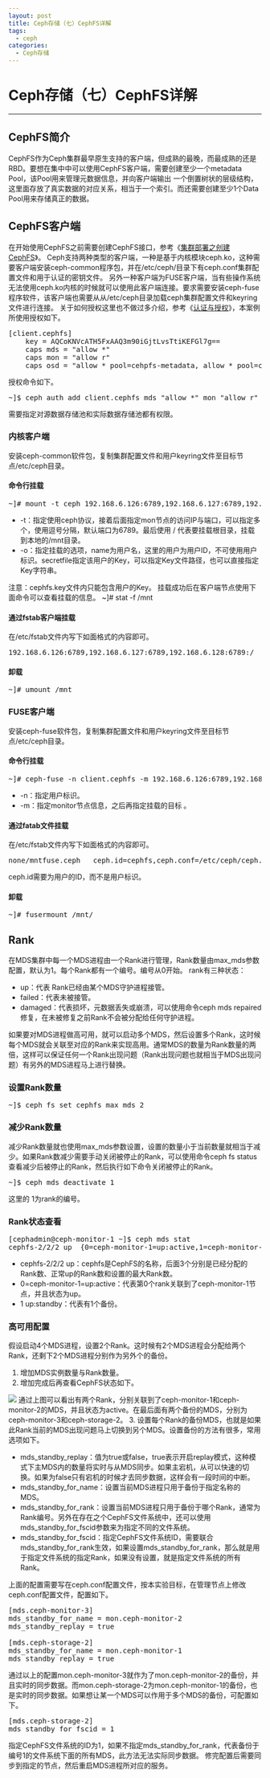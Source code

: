 ```yaml
---
layout: post
title: Ceph存储（七）CephFS详解
tags: 
  - ceph
categories:
  - Ceph存储
---
```

# Ceph存储（七）CephFS详解
---
## CephFS简介
CephFS作为Ceph集群最早原生支持的客户端，但成熟的最晚，而最成熟的还是RBD。要想在集中中可以使用CephFS客户端，需要创建至少一个metadata Pool，该Pool用来管理元数据信息，并向客户端输出 一个倒置树状的层级结构，这里面存放了真实数据的对应关系，相当于一个索引。而还需要创建至少1个Data Pool用来存储真正的数据。
## CephFS客户端
在开始使用CephFS之前需要创建CephFS接口，参考《[集群部署之创建CephFS](https://www.linux-note.cn/?p=85#cephfs)》。 
Ceph支持两种类型的客户端，一种是基于内核模块ceph.ko，这种需要客户端安装ceph-common程序包，并在/etc/ceph/目录下有ceph.conf集群配置文件和用于认证的密钥文件。
另外一种客户端为FUSE客户端，当有些操作系统无法使用ceph.ko内核的时候就可以使用此客户端连接。要求需要安装ceph-fuse程序软件，该客户端也需要从从/etc/ceph目录加载ceph集群配置文件和keyring文件进行连接。 
关于如何授权这里也不做过多介绍，参考《[认证与授权](https://www.linux-note.cn/?p=179)》，本案例所使用授权如下。

<pre>
[client.cephfs]
	key = AQCoKNVcATH5FxAAQ3m90iGjtLvsTtiKEFGl7g==
	caps mds = "allow *"
	caps mon = "allow r"
	caps osd = "allow * pool=cehpfs-metadata, allow * pool=cehpfs-data"
</pre>
授权命令如下。

<pre>
~]$ ceph auth add client.cephfs mds "allow *" mon "allow r" osd "allow * pool=cehpfs-metadata, allow * pool=cehpfs-data"
</pre>
需要指定对源数据存储池和实际数据存储池都有权限。
### 内核客户端
安装ceph-common软件包，复制集群配置文件和用户keyring文件至目标节点/etc/ceph目录。
#### 命令行挂载

<pre>
~]# mount -t ceph 192.168.6.126:6789,192.168.6.127:6789,192.168.6.128:6789:/ /mnt -o name=cephfs,secretfile=/etc/ceph/cephfs.key
</pre>
  * -t：指定使用ceph协议，接着后面指定mon节点的访问IP与端口，可以指定多个，使用逗号分隔，默认端口为6789。最后使用  / 代表要挂载根目录，挂载到本地的/mnt目录。
  * -o：指定挂载的选项，name为用户名，这里的用户为用户ID，不可使用用户标识。secretfile指定该用户的Key，可以指定Key文件路径，也可以直接指定Key字符串。

注意：cephfs.key文件内只能包含用户的Key。
挂载成功后在客户端节点使用下面命令可以查看挂载的信息。
~]# stat -f /mnt
#### 通过fstab客户端挂载
在/etc/fstab文件内写下如面格式的内容即可。

<pre>
192.168.6.126:6789,192.168.6.127:6789,192.168.6.128:6789:/	/mnt	ceph	name=cephfs,secretfile=/etc/ceph/cephfs.key,_netdev,noatime 0 0
</pre>
#### 卸载

<pre>
~]# umount /mnt
</pre>
### FUSE客户端
安装ceph-fuse软件包，复制集群配置文件和用户keyring文件至目标节点/etc/ceph目录。 
#### 命令行挂载

<pre>
~]# ceph-fuse -n client.cephfs -m 192.168.6.126:6789,192.168.6.127:6789,192.168.6.128:6789 /mnt/
</pre>
  * -n：指定用户标识。
  * -m：指定monitor节点信息，之后再指定挂载的目标 。
#### 通过fatab文件挂载
在/etc/fstab文件内写下如面格式的内容即可。 

<pre>
none/mntfuse.ceph   ceph.id=cephfs,ceph.conf=/etc/ceph/ceph.conf,_netdev,noatime 0 0
</pre>
ceph.id需要为用户的ID，而不是用户标识。
#### 卸载

<pre>
~]# fusermount /mnt/
</pre>
## Rank
在MDS集群中每一个MDS进程由一个Rank进行管理，Rank数量由max_mds参数配置，默认为1。每个Rank都有一个编号。编号从0开始。
rank有三种状态：
  * up：代表 Rank已经由某个MDS守护进程接管。
  * failed：代表未被接管。
  * damaged：代表损坏，元数据丢失或崩溃，可以使用命令ceph mds repaired修复，在未被修复之前Rank不会被分配给任何守护进程。

如果要对MDS进程做高可用，就可以启动多个MDS，然后设置多个Rank，这时候每个MDS就会关联至对应的Rank来实现高用。通常MDS的数量为Rank数量的两倍，这样可以保证任何一个Rank出现问题（Rank出现问题也就相当于MDS出现问题）有另外的MDS进程马上进行替换。
### 设置Rank数量

<pre>
~]$ ceph fs set cephfs max_mds 2
</pre>
### 减少Rank数量
减少Rank数量就也使用max_mds参数设置，设置的数量小于当前数量就相当于减少。如果Rank数减少需要手动关闭被停止的Rank，可以使用命令ceph fs status查看减少后被停止的Rank，然后执行如下命令关闭被停止的Rank。

<pre>
~]$ ceph mds deactivate 1
</pre>
这里的 1为rank的编号。
### Rank状态查看

<pre>
[cephadmin@ceph-monitor-1 ~]$ ceph mds stat
cephfs-2/2/2 up  {0=ceph-monitor-1=up:active,1=ceph-monitor-2=up:active}, 1 up:standby
</pre>
  * cephfs-2/2/2 up：cephfs是CephFS的名称，后面3个分别是已经分配的 Rank数、正常up的Rank数和设置的最大Rank数。
  * 0=ceph-monitor-1=up:active：代表第0个rank关联到了ceph-monitor-1节点，并且状态为up。
  * 1 up:standby：代表有1个备份。 
### 高可用配置
假设启动4个MDS进程，设置2个Rank。这时候有2个MDS进程会分配给两个Rank，还剩下2个MDS进程分别作为另外个的备份。
1.  增加MDS实例数量与Rank数量。
2.  增加完成后再查看CephFS状态如下。

[![](http://121.43.168.35/wp-content/uploads/2019/05/1-4-1024x479.png)](https://www.linux-note.cn/wp-content/uploads/2019/05/1-4.png)
通过上图可以看出有两个Rank，分别关联到了ceph-monitor-1和ceph-monitor-2的MDS，并且状态为active。在最后面有两个备份的MDS，分别为ceph-monitor-3和ceph-storage-2。 
3.  设置每个Rank的备份MDS，也就是如果此Rank当前的MDS出现问题马上切换到另个MDS。设置备份的方法有很多，常用选项如下。
  * mds_standby_replay：值为true或false，true表示开启replay模式，这种模式下主MDS内的数量将实时与从MDS同步。如果主宕机，从可以快速的切换。如果为false只有宕机的时候才去同步数据，这样会有一段时间的中断。
  * mds_standby_for_name：设置当前MDS进程只用于备份于指定名称的MDS。
  * mds_standby_for_rank：设置当前MDS进程只用于备份于哪个Rank，通常为Rank编号。另外在存在之个CephFS文件系统中，还可以使用mds_standby_for_fscid参数来为指定不同的文件系统。
  * mds_standby_for_fscid：指定CephFS文件系统ID，需要联合mds_standby_for_rank生效，如果设置mds_standby_for_rank，那么就是用于指定文件系统的指定Rank，如果没有设置，就是指定文件系统的所有Rank。

上面的配置需要写在ceph.conf配置文件，按本实验目标，在管理节点上修改ceph.conf配置文件，配置如下。

<pre>
[mds.ceph-monitor-3]
mds_standby_for_name = mon.ceph-monitor-2
mds_standby_replay = true

[mds.ceph-storage-2]
mds_standby_for_name = mon.ceph-monitor-1
mds_standby_replay = true
</pre>
通过以上的配置mon.ceph-monitor-3就作为了mon.ceph-monitor-2的备份，并且实时的同步数据。而mon.ceph-storage-2为mon.ceph-monitor-1的备份，也是实时的同步数据。如果想让某一个MDS可以作用于多个MDS的备份，可配置如下。

<pre>
[mds.ceph-storage-2]
mds_standby_for_fscid = 1
</pre>
指定CephFS文件系统的ID为1，如果不指定mds_standby_for_rank，代表备份于编号1的文件系统下面的所有MDS，此方法无法实际同步数据。
修完配置后需要同步到指定的节点，然后重启MDS进程所对应的服务。
